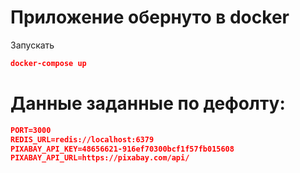 # Приложение обернуто в docker
Запускать
```json
docker-compose up
```

# Данные заданные по дефолту:
```json
PORT=3000
REDIS_URL=redis://localhost:6379
PIXABAY_API_KEY=48656621-916ef70300bcf1f57fb015608
PIXABAY_API_URL=https://pixabay.com/api/
```
